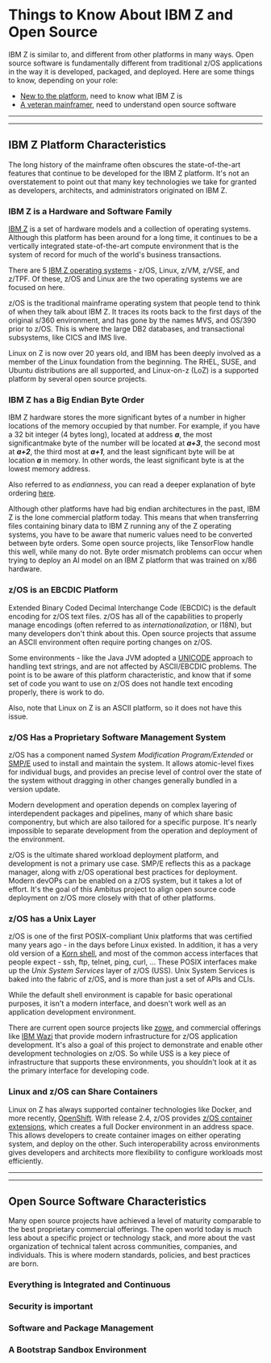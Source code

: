 # Things to Know About IBM Z and Open Source
IBM Z is similar to, and different from other platforms in many ways.  Open source
software is fundamentally different from traditional z/OS applications in the way
it is developed, packaged, and deployed.  Here are some things to know, depending
on your role:

- [New to the platform](#ibm-z-platform-characteristics), need to know what IBM Z is
- [A veteran mainframer](#open-source-software-characteristics), need to understand open source
  software

-----
-----

## IBM Z Platform Characteristics
The long history of the mainframe often obscures the state-of-the-art features that
continue to be developed for the IBM Z platform.  It's not an overstatement to point
out that many key technologies we take for granted as developers, architects, and
administrators originated on IBM Z.

### IBM Z is a Hardware and Software Family
[IBM Z](https://www.ibm.com/it-infrastructure/z) is a set of hardware models and a collection of operating systems.
Although this platform has been around for a long time, it continues to be a vertically
integrated state-of-the-art compute environment that is the system of record for
much of the world's business transactions.

There are 5 [IBM Z operating systems](https://www.ibm.com/it-infrastructure/z/os) - z/OS, Linux, z/VM, z/VSE, and z/TPF.
Of these, z/OS and Linux are the two operating systems we are focused on here.

z/OS is the traditional mainframe operating system that people tend to think of
when they talk about IBM Z.  It traces its roots back to the first days of the
original s/360 environment, and has gone by the names MVS, and OS/390 prior to z/OS.
This is where the large DB2 databases, and transactional subsystems, like CICS and
IMS live.

Linux on Z is now over 20 years old, and IBM has been deeply involved as a member
of the Linux foundation from the beginning.  The RHEL, SUSE, and Ubuntu distributions
are all supported, and Linux-on-z (LoZ) is a supported platform by several open
source projects.

### IBM Z has a Big Endian Byte Order
IBM Z hardware stores the more significant bytes of a number in higher locations
of the memory occupied by that number.  For example, if you have a 32 bit integer
(4 bytes long), located at address _**a**_, the most significantmake  byte of the number
will be located at _**a+3**_, the second most at _**a+2**_, the third most
at _**a+1**_, and the least significant byte will be at location _**a**_ in memory.
In other words, the least significant byte is at the lowest memory address.

Also referred to as _endianness_, you can read a deeper explanation of byte
ordering [here](https://en.wikipedia.org/wiki/Endianness).

Although other platforms have had big endian architectures in the past, IBM Z is
the lone commercial platform today.  This means that when transferring files
containing binary data to IBM Z running any of the Z operating systems, you have
to be aware that numeric values need to be converted between byte orders.  Some
open source projects, like TensorFlow handle this well, while many do not.  Byte
order mismatch problems can occur when trying to deploy an AI model on an IBM Z
platform that was trained on x/86 hardware.

### z/OS is an EBCDIC Platform
Extended Binary Coded Decimal Interchange Code (EBCDIC) is the default encoding for
z/OS text files.  z/OS has all of the capabilities to properly manage encodings
(often referred to as _internationalization_, or I18N), but many developers don't
think about this.  Open source projects that assume an ASCII environment often
require porting changes on z/OS.

Some environments - like the Java JVM adopted a [UNICODE](https://home.unicode.org/) approach to handling
text strings, and are not affected by ASCII/EBCDIC problems.  The point is to be
aware of this platform characteristic, and know that if some set of code you want
to use on z/OS does not handle text encoding properly, there is work to do.

Also, note that Linux on Z is an ASCII platform, so it does not have this issue.

### z/OS Has a Proprietary Software Management System
z/OS has a component named _System Modification Program/Extended_ or
[SMP/E](https://www.ibm.com/support/knowledgecenter/en/SSLTBW_2.1.0/com.ibm.zos.v2r1.gim3000/ovrwht.htm) used to install and maintain the system.
It allows atomic-level fixes for individual bugs, and provides an precise level of
control over the state of the system without dragging in other changes generally
bundled in a version update.

Modern development and operation depends on complex layering of interdependent packages
and pipelines, many of which share basic componentry, but which are also tailored for
a specific purpose.  It's nearly impossible to separate development from the operation
and deployment of the environment.

z/OS is the ultimate shared workload deployment platform, and development is not a
primary use case.  SMP/E reflects this as a package manager, along with z/OS operational
best practices for deployment.  Modern devOPs can be enabled on a z/OS system, but
it takes a lot of effort.  It's the goal of this Ambitus project to align open source
code deployment on z/OS more closely with that of other platforms.

### z/OS has a Unix Layer
z/OS is one of the first POSIX-compliant Unix platforms that was certified many years
ago - in the days before Linux existed.  In addition, it has a very old version of
a [Korn shell](http://www.kornshell.org/), and most of the common access interfaces
that people expect - ssh, ftp, telnet, ping, curl, ...  These POSIX interfaces
make up the _Unix System Services_ layer of z/OS (USS).  Unix System Services is
baked into the fabric of z/OS, and is more than just a set of APIs and CLIs.

While the default shell environment is capable for basic operational purposes, it
isn't a modern interface, and doesn't work well as an application development
environment.

There are current open source projects like [zowe](https://github.com/zowe), and
commercial offerings like [IBM Wazi](https://www.ibm.com/products/wazi-for-red-hat-codeready-workspaces) that provide modern infrastructure
for z/OS application development.  It's also a goal of this project to demonstrate
and enable other development technologies on z/OS.  So while USS is a key piece of
infrastructure that supports these environments, you shouldn't look at it as the
primary interface for developing code.

### Linux and z/OS can Share Containers
Linux on Z has always supported container technologies like Docker, and more recently,
[OpenShift](https://developer.ibm.com/components/ibmz/blogs/willie-tejada-redhat-openshift-ibmz/).
With release 2.4, z/OS provides [z/OS container extensions](https://www.ibm.com/support/z-content-solutions/container-extensions/), which creates
a full Docker environment in an address space.  This allows developers to create
container images on either operating system, and deploy on the other.  Such
interoperability across environments gives developers and architects more flexibility
to configure workloads most efficiently.

-----
-----

## Open Source Software Characteristics
Many open source projects have achieved a level of maturity comparable to the best
proprietary commercial offerings.  The open world today is much less about a specific
project or technology stack, and more about the vast organization of technical talent
across communities, companies, and individuals.  This is where modern standards,
policies, and best practices are born.

### Everything is Integrated and Continuous

### Security is important

### Software and Package Management

### A Bootstrap Sandbox Environment
